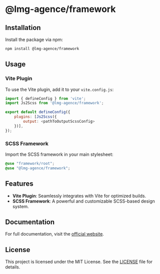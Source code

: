 # @lmg-agence/framework

## Installation

Install the package via npm:

```bash
npm install @lmg-agence/framework
```

## Usage

### Vite Plugin

To use the Vite plugin, add it to your `vite.config.js`:

```javascript
import { defineConfig } from 'vite';
import Js2Scss from '@lmg-agence/framework';

export default defineConfig({
    plugins: [Js2Scss({
        output: <pathToOutputScssConfig>
    })],
});
```

### SCSS Framework

Import the SCSS framework in your main stylesheet:

```scss
@use "framework/root";
@use "@lmg-agence/framework";
```

## Features

- **Vite Plugin**: Seamlessly integrates with Vite for optimized builds.
- **SCSS Framework**: A powerful and customizable SCSS-based design system.

## Documentation

For full documentation, visit the [official website](https://example.com).

## License

This project is licensed under the MIT License. See the [LICENSE](./LICENSE) file for details.